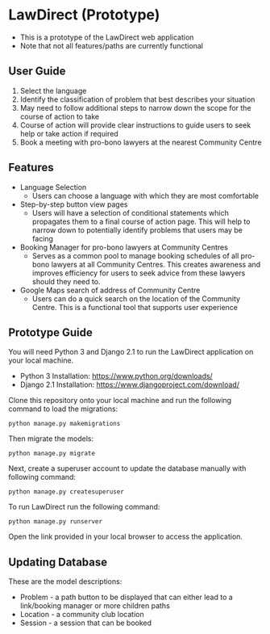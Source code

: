 # LawDirect (Prototype) #

- This is a prototype of the LawDirect web application
- Note that not all features/paths are currently functional

## User Guide ##
1. Select the language
2. Identify the classification of problem that best describes your situation
3. May need to follow additional steps to narrow down the scope for the course of action to take
4. Course of action will provide clear instructions to guide users to seek help or take action if required
5. Book a meeting with pro-bono lawyers at the nearest Community Centre

## Features ##
- Language Selection
  - Users can choose a language with which they are most comfortable
- Step-by-step button view pages
  - Users will have a selection of conditional statements which propagates them to a final course of action page. This will help to narrow down to potentially identify problems that users may be facing
- Booking Manager for pro-bono lawyers at Community Centres
  - Serves as a common pool to manage booking schedules of all pro-bono lawyers at all Community Centres. This creates awareness and improves efficiency for users to seek advice from these lawyers should they need to.
- Google Maps search of address of Community Centre
  - Users can do a quick search on the location of the Community Centre. This is a functional tool that supports user experience

## Prototype Guide ##
You will need Python 3 and Django 2.1 to run the LawDirect application on your local machine.

* Python 3 Installation: <https://www.python.org/downloads/>
* Django 2.1 Installation: <https://www.djangoproject.com/download/>

Clone this repository onto your local machine and run the following command to load the migrations:

`python manage.py makemigrations`

Then migrate the models:

`python manage.py migrate`

Next, create a superuser account to update the database manually with following command:

`python manage.py createsuperuser`

To run LawDirect run the following command:

`python manage.py runserver`

Open the link provided in your local browser to access the application.

## Updating Database ##
These are the model descriptions:
- Problem - a path button to be displayed that can either lead to a link/booking manager or more children paths
- Location - a community club location
- Session - a session that can be booked
